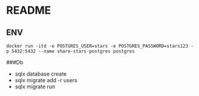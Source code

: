# README

## ENV
```shell
docker run -itd -e POSTGRES_USER=stars -e POSTGRES_PASSWORD=stars123 -p 5432:5432 --name share-stars-postgres postgres
```

###Db
* sqlx database create
* sqlx migrate add -r users
* sqlx migrate run
